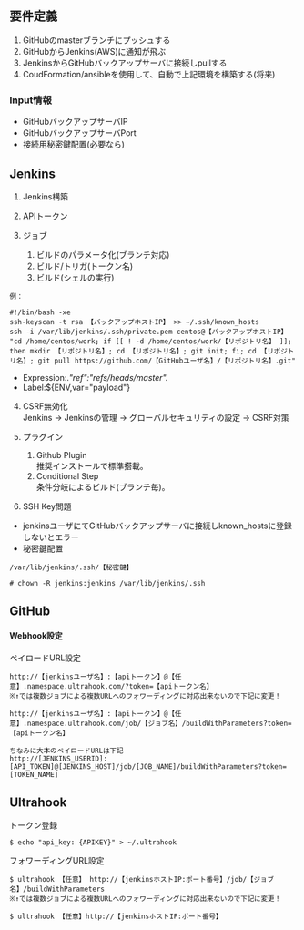 ## 要件定義

1. GitHubのmasterブランチにプッシュする
2. GitHubからJenkins(AWS)に通知が飛ぶ
3. JenkinsからGitHubバックアップサーバに接続しpullする
4. CoudFormation/ansibleを使用して、自動で上記環境を構築する(将来)

### Input情報

- GitHubバックアップサーバIP  
- GitHubバックアップサーバPort  
- 接続用秘密鍵配置(必要なら)

## Jenkins

1. Jenkins構築  
2. APIトークン  
3. ジョブ  

	1. ビルドのパラメータ化(ブランチ対応)
	2. ビルド/トリガ(トークン名)
	3. ビルド(シェルの実行)
```
例：

#!/bin/bash -xe
ssh-keyscan -t rsa 【バックアップホストIP】 >> ~/.ssh/known_hosts
ssh -i /var/lib/jenkins/.ssh/private.pem centos@【バックアップホストIP】 "cd /home/centos/work; if [[ ! -d /home/centos/work/【リポジトリ名】 ]]; then mkdir 【リポジトリ名】; cd 【リポジトリ名】; git init; fi; cd 【リポジトリ名】; git pull https://github.com/【GitHubユーザ名】/【リポジトリ名】.git"
```

- Expression:.*"ref":"refs\/heads\/master".*
- Label:${ENV,var="payload"}
4. CSRF無効化  
Jenkins -> Jenkinsの管理 -> グローバルセキュリティの設定 -> CSRF対策

5. プラグイン  

	1. Github Plugin  
推奨インストールで標準搭載。
	2. Conditional Step  
条件分岐によるビルド(ブランチ毎)。

6. SSH Key問題

- jenkinsユーザにてGitHubバックアップサーバに接続しknown_hostsに登録しないとエラー  
- 秘密鍵配置  
```
/var/lib/jenkins/.ssh/【秘密鍵】

# chown -R jenkins:jenkins /var/lib/jenkins/.ssh
```

## GitHub
#### Webhook設定    
ペイロードURL設定
```
http://【jenkinsユーザ名】:【apiトークン】@【任意】.namespace.ultrahook.com/?token=【apiトークン名】
※↑では複数ジョブによる複数URLへのフォワーディングに対応出来ないので下記に変更！

http://【jenkinsユーザ名】:【apiトークン】@【任意】.namespace.ultrahook.com/job/【ジョブ名】/buildWithParameters?token=【apiトークン名】

ちなみに大本のペイロードURLは下記
http://[JENKINS_USERID]:[API_TOKEN]@[JENKINS_HOST]/job/[JOB_NAME]/buildWithParameters?token=[TOKEN_NAME]
```

## Ultrahook
トークン登録
```
$ echo "api_key: {APIKEY}" > ~/.ultrahook
```
フォワーディングURL設定
```
$ ultrahook 【任意】 http://【jenkinsホストIP:ポート番号】/job/【ジョブ名】/buildWithParameters
※↑では複数ジョブによる複数URLへのフォワーディングに対応出来ないので下記に変更！

$ ultrahook 【任意】http://【jenkinsホストIP:ポート番号】
```
